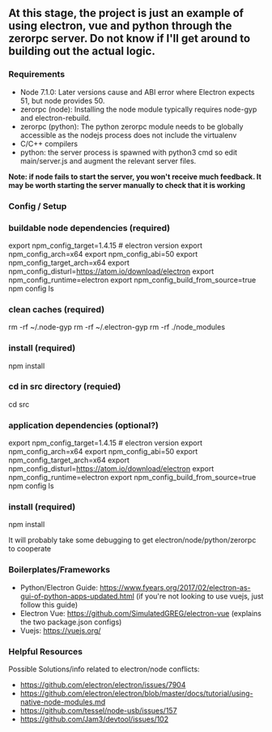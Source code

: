 ## At this stage, the project is just an example of using electron, vue and python through the zerorpc server. Do  not know if I'll get around to building out the actual logic.

### Requirements

- Node 7.1.0: Later versions cause and ABI error where Electron expects 51, but node provides 50.
- zerorpc (node): Installing the node module typically requires node-gyp and electron-rebuild.
- zerorpc (python): The python zerorpc module needs to be globally accessible as the nodejs process does not include the virtualenv
- C/C++ compilers
- python: the server process is spawned with python3 cmd so edit main/server.js and augment the relevant server files.

**Note: if node fails to start the server, you won't receive much feedback. It may be worth starting the server manually to check that it is working**

### Config / Setup

### buildable node dependencies (required)

export npm_config_target=1.4.15 # electron version
export npm_config_arch=x64
export npm_config_abi=50
export npm_config_target_arch=x64
export npm_config_disturl=https://atom.io/download/electron
export npm_config_runtime=electron
export npm_config_build_from_source=true
npm config ls

### clean caches (required)

rm -rf ~/.node-gyp
rm -rf ~/.electron-gyp
rm -rf ./node_modules

### install (required)

npm install

### cd in src directory (requied)

cd src

### application dependencies (optional?)

export npm_config_target=1.4.15 # electron version
export npm_config_arch=x64
export npm_config_abi=50
export npm_config_target_arch=x64
export npm_config_disturl=https://atom.io/download/electron
export npm_config_runtime=electron
export npm_config_build_from_source=true
npm config ls

### install (required)

npm install

It will probably take some debugging to get electron/node/python/zerorpc to cooperate

### Boilerplates/Frameworks

- Python/Electron Guide: https://www.fyears.org/2017/02/electron-as-gui-of-python-apps-updated.html (if you're not looking to use vuejs, just follow this guide)
- Electron Vue: https://github.com/SimulatedGREG/electron-vue (explains the two package.json configs)
- Vuejs: https://vuejs.org/

### Helpful Resources

Possible Solutions/info related to electron/node conflicts:

- https://github.com/electron/electron/issues/7904
- https://github.com/electron/electron/blob/master/docs/tutorial/using-native-node-modules.md
- https://github.com/tessel/node-usb/issues/157
- https://github.com/Jam3/devtool/issues/102
